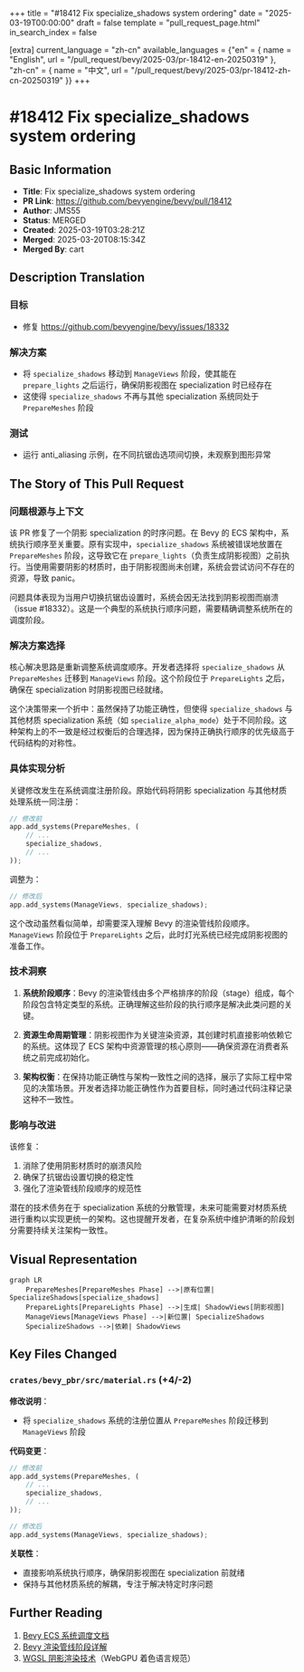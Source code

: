 +++
title = "#18412 Fix specialize_shadows system ordering"
date = "2025-03-19T00:00:00"
draft = false
template = "pull_request_page.html"
in_search_index = false

[extra]
current_language = "zh-cn"
available_languages = {"en" = { name = "English", url = "/pull_request/bevy/2025-03/pr-18412-en-20250319" }, "zh-cn" = { name = "中文", url = "/pull_request/bevy/2025-03/pr-18412-zh-cn-20250319" }}
+++

# #18412 Fix specialize_shadows system ordering

## Basic Information
- **Title**: Fix specialize_shadows system ordering
- **PR Link**: https://github.com/bevyengine/bevy/pull/18412
- **Author**: JMS55
- **Status**: MERGED
- **Created**: 2025-03-19T03:28:21Z
- **Merged**: 2025-03-20T08:15:34Z
- **Merged By**: cart

## Description Translation
### 目标
- 修复 https://github.com/bevyengine/bevy/issues/18332

### 解决方案
- 将 `specialize_shadows` 移动到 `ManageViews` 阶段，使其能在 `prepare_lights` 之后运行，确保阴影视图在 specialization 时已经存在
- 这使得 `specialize_shadows` 不再与其他 specialization 系统同处于 `PrepareMeshes` 阶段

### 测试
- 运行 anti_aliasing 示例，在不同抗锯齿选项间切换，未观察到图形异常

## The Story of This Pull Request

### 问题根源与上下文
该 PR 修复了一个阴影 specialization 的时序问题。在 Bevy 的 ECS 架构中，系统执行顺序至关重要。原有实现中，`specialize_shadows` 系统被错误地放置在 `PrepareMeshes` 阶段，这导致它在 `prepare_lights`（负责生成阴影视图）之前执行。当使用需要阴影的材质时，由于阴影视图尚未创建，系统会尝试访问不存在的资源，导致 panic。

问题具体表现为当用户切换抗锯齿设置时，系统会因无法找到阴影视图而崩溃（issue #18332）。这是一个典型的系统执行顺序问题，需要精确调整系统所在的调度阶段。

### 解决方案选择
核心解决思路是重新调整系统调度顺序。开发者选择将 `specialize_shadows` 从 `PrepareMeshes` 迁移到 `ManageViews` 阶段。这个阶段位于 `PrepareLights` 之后，确保在 specialization 时阴影视图已经就绪。

这个决策带来一个折中：虽然保持了功能正确性，但使得 `specialize_shadows` 与其他材质 specialization 系统（如 `specialize_alpha_mode`）处于不同阶段。这种架构上的不一致是经过权衡后的合理选择，因为保持正确执行顺序的优先级高于代码结构的对称性。

### 具体实现分析
关键修改发生在系统调度注册阶段。原始代码将阴影 specialization 与其他材质处理系统一同注册：

```rust
// 修改前
app.add_systems(PrepareMeshes, (
    // ...
    specialize_shadows,
    // ...
));
```

调整为：

```rust
// 修改后
app.add_systems(ManageViews, specialize_shadows);
```

这个改动虽然看似简单，却需要深入理解 Bevy 的渲染管线阶段顺序。`ManageViews` 阶段位于 `PrepareLights` 之后，此时灯光系统已经完成阴影视图的准备工作。

### 技术洞察
1. **系统阶段顺序**：Bevy 的渲染管线由多个严格排序的阶段（stage）组成，每个阶段包含特定类型的系统。正确理解这些阶段的执行顺序是解决此类问题的关键。
   
2. **资源生命周期管理**：阴影视图作为关键渲染资源，其创建时机直接影响依赖它的系统。这体现了 ECS 架构中资源管理的核心原则——确保资源在消费者系统之前完成初始化。

3. **架构权衡**：在保持功能正确性与架构一致性之间的选择，展示了实际工程中常见的决策场景。开发者选择功能正确性作为首要目标，同时通过代码注释记录这种不一致性。

### 影响与改进
该修复：
1. 消除了使用阴影材质时的崩溃风险
2. 确保了抗锯齿设置切换的稳定性
3. 强化了渲染管线阶段顺序的规范性

潜在的技术债务在于 specialization 系统的分散管理，未来可能需要对材质系统进行重构以实现更统一的架构。这也提醒开发者，在复杂系统中维护清晰的阶段划分需要持续关注架构一致性。

## Visual Representation

```mermaid
graph LR
    PrepareMeshes[PrepareMeshes Phase] -->|原有位置| SpecializeShadows[specialize_shadows]
    PrepareLights[PrepareLights Phase] -->|生成| ShadowViews[阴影视图]
    ManageViews[ManageViews Phase] -->|新位置| SpecializeShadows
    SpecializeShadows -->|依赖| ShadowViews
```

## Key Files Changed

### `crates/bevy_pbr/src/material.rs` (+4/-2)
**修改说明**：
- 将 `specialize_shadows` 系统的注册位置从 `PrepareMeshes` 阶段迁移到 `ManageViews` 阶段

**代码变更**：
```rust
// 修改前
app.add_systems(PrepareMeshes, (
    // ...
    specialize_shadows,
    // ...
));

// 修改后
app.add_systems(ManageViews, specialize_shadows);
```

**关联性**：
- 直接影响系统执行顺序，确保阴影视图在 specialization 前就绪
- 保持与其他材质系统的解耦，专注于解决特定时序问题

## Further Reading

1. [Bevy ECS 系统调度文档](https://bevyengine.org/learn/book/14-ecs/#system-ordering)
2. [Bevy 渲染管线阶段详解](https://bevy-cheatbook.github.io/pipeline.html)
3. [WGSL 阴影渲染技术](https://www.w3.org/TR/WGSL/#shadow-comparison)（WebGPU 着色语言规范）